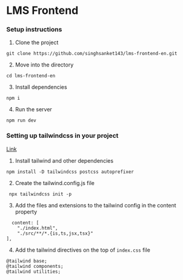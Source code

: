 # LMS Frontend

### Setup instructions
1. Clone the project
```
git clone https://github.com/singhsanket143/lms-frontend-en.git
```
2. Move into the directory
```
cd lms-frontend-en
```
3. Install dependencies
```
npm i
```
4. Run the server
```
npm run dev
```

### Setting up tailwindcss in your project
[Link](https://tailwindcss.com/docs/guides/vite)
1. Install tailwind and other dependencies 
```
npm install -D tailwindcss postcss autoprefixer
```
2. Create the tailwind.config.js file
```
 npx tailwindcss init -p
```
3. Add the files and extensions to the tailwind config in the content property
```
  content: [
    "./index.html",
    "./src/**/*.{is,ts,jsx,tsx}"
],
```
4. Add the tailwind directives on the top of `index.css` file 
```
@tailwind base;
@tailwind components;
@tailwind utilities;
```